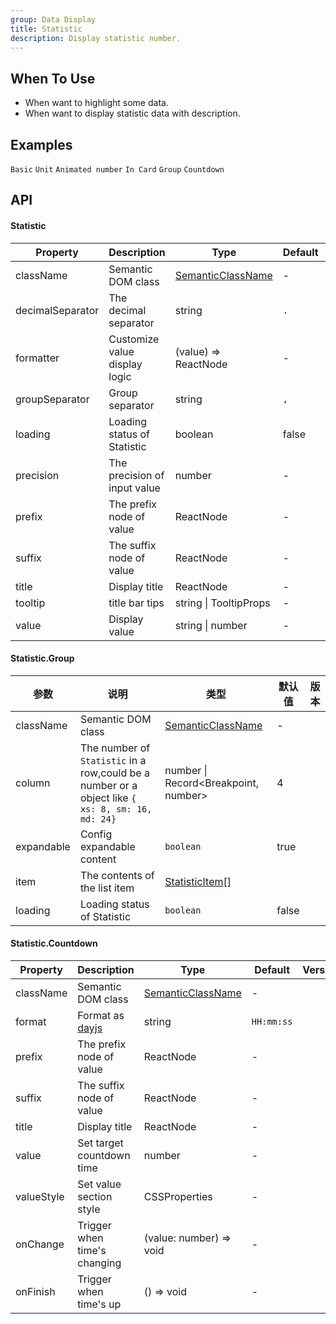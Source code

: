 ```yaml
---
group: Data Display
title: Statistic
description: Display statistic number.
---
```


## When To Use

- When want to highlight some data.
- When want to display statistic data with description.

## Examples

<!-- prettier-ignore -->
<code src="./demo/basic.tsx">Basic</code>
<code src="./demo/unit.tsx">Unit</code>
<code src="./demo/animated.tsx">Animated number</code>
<code src="./demo/card.tsx" background="grey">In Card</code>
<code src="./demo/group.tsx">Group</code>
<code src="./demo/countdown.tsx">Countdown</code>

## API

#### Statistic

| Property | Description | Type | Default | Version |
| --- | --- | --- | --- | --- |
| className | Semantic DOM class | [SemanticClassName](/docs/semantic-classname) | - |  |
| decimalSeparator | The decimal separator | string | `.` |  |
| formatter | Customize value display logic | (value) => ReactNode | - |  |
| groupSeparator | Group separator | string | `,` |  |
| loading | Loading status of Statistic | boolean | false |  |
| precision | The precision of input value | number | - |  |
| prefix | The prefix node of value | ReactNode | - |  |
| suffix | The suffix node of value | ReactNode | - |  |
| title | Display title | ReactNode | - |  |
| tooltip | title bar tips | string \| TooltipProps | - |  |
| value | Display value | string \| number | - |  |

#### Statistic.Group

| 参数 | 说明 | 类型 | 默认值 | 版本 |
| --- | --- | --- | --- | --- |
| className | Semantic DOM class | [SemanticClassName](/docs/semantic-classname) | - |  |
| column | The number of `Statistic` in a row,could be a number or a object like `{ xs: 8, sm: 16, md: 24}` | number \| Record&lt;Breakpoint, number> | 4 |  |
| expandable | Config expandable content | `boolean` | true |  |
| item | The contents of the list item | [StatisticItem](#statistic)\[] |  |  |
| loading | Loading status of Statistic | `boolean` | false |  |

#### Statistic.Countdown

| Property | Description | Type | Default | Version |
| --- | --- | --- | --- | --- |
| className | Semantic DOM class | [SemanticClassName](/docs/semantic-classname) | - |  |
| format | Format as [dayjs](https://day.js.org/) | string | `HH:mm:ss` |  |
| prefix | The prefix node of value | ReactNode | - |  |
| suffix | The suffix node of value | ReactNode | - |  |
| title | Display title | ReactNode | - |  |
| value | Set target countdown time | number | - |  |
| valueStyle | Set value section style | CSSProperties | - |  |
| onChange | Trigger when time's changing | (value: number) => void | - |  |
| onFinish | Trigger when time's up | () => void | - |  |
